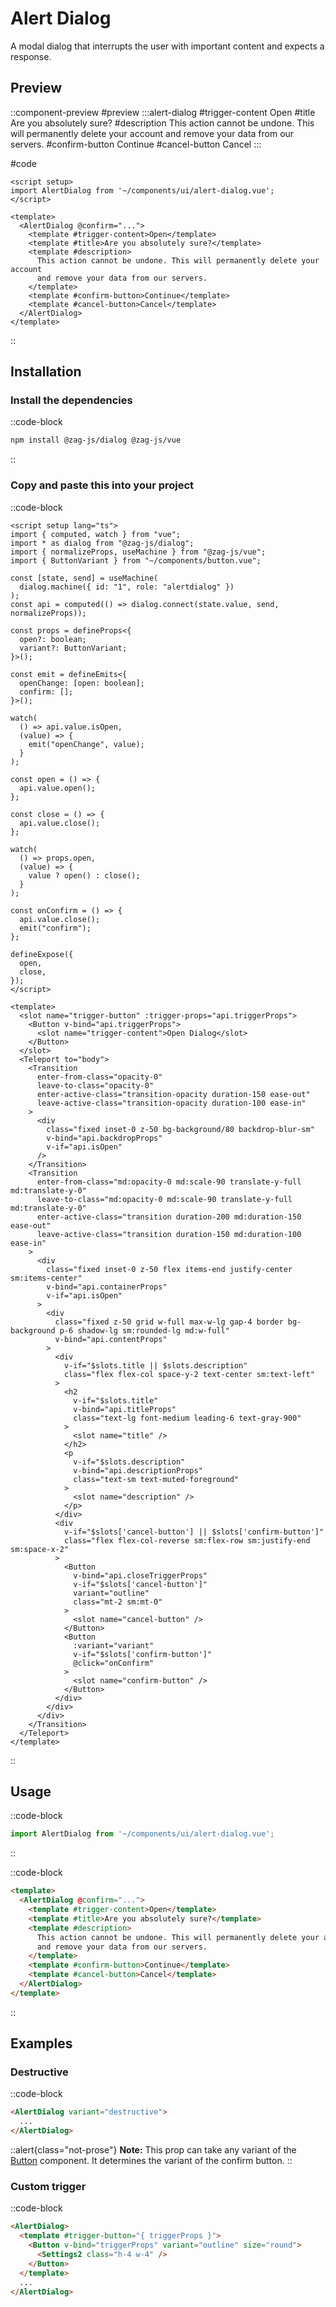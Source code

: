 # Alert Dialog

A modal dialog that interrupts the user with important content and expects a response.


## Preview
::component-preview
#preview
  :::alert-dialog
  #trigger-content
  Open
  #title
  Are you absolutely sure?
  #description
  This action cannot be undone. This will permanently delete your account and remove your data from our servers.
  #confirm-button
  Continue
  #cancel-button
  Cancel
  :::

#code 
```vue
<script setup>
import AlertDialog from '~/components/ui/alert-dialog.vue';
</script>

<template>
  <AlertDialog @confirm="...">
    <template #trigger-content>Open</template>
    <template #title>Are you absolutely sure?</template>
    <template #description>
      This action cannot be undone. This will permanently delete your account
      and remove your data from our servers.
    </template>
    <template #confirm-button>Continue</template>
    <template #cancel-button>Cancel</template>
  </AlertDialog>
</template>
```
::

## Installation

### Install the dependencies
::code-block
```bash
npm install @zag-js/dialog @zag-js/vue
```
::

### Copy and paste this into your project
::code-block
```vue
<script setup lang="ts">
import { computed, watch } from "vue";
import * as dialog from "@zag-js/dialog";
import { normalizeProps, useMachine } from "@zag-js/vue";
import { ButtonVariant } from "~/components/button.vue";

const [state, send] = useMachine(
  dialog.machine({ id: "1", role: "alertdialog" })
);
const api = computed(() => dialog.connect(state.value, send, normalizeProps));

const props = defineProps<{
  open?: boolean;
  variant?: ButtonVariant;
}>();

const emit = defineEmits<{
  openChange: [open: boolean];
  confirm: [];
}>();

watch(
  () => api.value.isOpen,
  (value) => {
    emit("openChange", value);
  }
);

const open = () => {
  api.value.open();
};

const close = () => {
  api.value.close();
};

watch(
  () => props.open,
  (value) => {
    value ? open() : close();
  }
);

const onConfirm = () => {
  api.value.close();
  emit("confirm");
};

defineExpose({
  open,
  close,
});
</script>

<template>
  <slot name="trigger-button" :trigger-props="api.triggerProps">
    <Button v-bind="api.triggerProps">
      <slot name="trigger-content">Open Dialog</slot>
    </Button>
  </slot>
  <Teleport to="body">
    <Transition
      enter-from-class="opacity-0"
      leave-to-class="opacity-0"
      enter-active-class="transition-opacity duration-150 ease-out"
      leave-active-class="transition-opacity duration-100 ease-in"
    >
      <div
        class="fixed inset-0 z-50 bg-background/80 backdrop-blur-sm"
        v-bind="api.backdropProps"
        v-if="api.isOpen"
      />
    </Transition>
    <Transition
      enter-from-class="md:opacity-0 md:scale-90 translate-y-full md:translate-y-0"
      leave-to-class="md:opacity-0 md:scale-90 translate-y-full md:translate-y-0"
      enter-active-class="transition duration-200 md:duration-150 ease-out"
      leave-active-class="transition duration-150 md:duration-100 ease-in"
    >
      <div
        class="fixed inset-0 z-50 flex items-end justify-center sm:items-center"
        v-bind="api.containerProps"
        v-if="api.isOpen"
      >
        <div
          class="fixed z-50 grid w-full max-w-lg gap-4 border bg-background p-6 shadow-lg sm:rounded-lg md:w-full"
          v-bind="api.contentProps"
        >
          <div
            v-if="$slots.title || $slots.description"
            class="flex flex-col space-y-2 text-center sm:text-left"
          >
            <h2
              v-if="$slots.title"
              v-bind="api.titleProps"
              class="text-lg font-medium leading-6 text-gray-900"
            >
              <slot name="title" />
            </h2>
            <p
              v-if="$slots.description"
              v-bind="api.descriptionProps"
              class="text-sm text-muted-foreground"
            >
              <slot name="description" />
            </p>
          </div>
          <div
            v-if="$slots['cancel-button'] || $slots['confirm-button']"
            class="flex flex-col-reverse sm:flex-row sm:justify-end sm:space-x-2"
          >
            <Button
              v-bind="api.closeTriggerProps"
              v-if="$slots['cancel-button']"
              variant="outline"
              class="mt-2 sm:mt-0"
            >
              <slot name="cancel-button" />
            </Button>
            <Button
              :variant="variant"
              v-if="$slots['confirm-button']"
              @click="onConfirm"
            >
              <slot name="confirm-button" />
            </Button>
          </div>
        </div>
      </div>
    </Transition>
  </Teleport>
</template>
```
::

## Usage
::code-block
```ts
import AlertDialog from '~/components/ui/alert-dialog.vue';
```
::

::code-block
```html
<template>
  <AlertDialog @confirm="...">
    <template #trigger-content>Open</template>
    <template #title>Are you absolutely sure?</template>
    <template #description>
      This action cannot be undone. This will permanently delete your account
      and remove your data from our servers.
    </template>
    <template #confirm-button>Continue</template>
    <template #cancel-button>Cancel</template>
  </AlertDialog>
</template>
```
::

## Examples
### Destructive

::code-block
```html
<AlertDialog variant="destructive">
  ...
</AlertDialog>
```
::alert{class="not-prose"}
**Note:** This prop can take any variant of the [Button](/component/button) component. It determines the variant of the confirm button.
::

### Custom trigger
::code-block
```html
<AlertDialog>
  <template #trigger-button="{ triggerProps }">
    <Button v-bind="triggerProps" variant="outline" size="round">
      <Settings2 class="h-4 w-4" />
    </Button>
  </template>
  ...
</AlertDialog>
```

